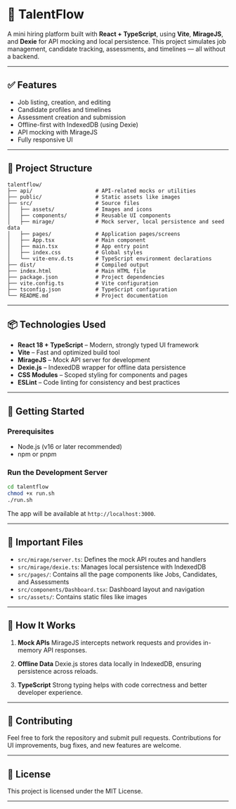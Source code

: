 
# 📂 **TalentFlow**

A mini hiring platform built with **React + TypeScript**, using **Vite**, **MirageJS**, and **Dexie** for API mocking and local persistence. This project simulates job management, candidate tracking, assessments, and timelines — all without a backend.

---

## ✅ **Features**

* Job listing, creation, and editing
* Candidate profiles and timelines
* Assessment creation and submission
* Offline-first with IndexedDB (using Dexie)
* API mocking with MirageJS
* Fully responsive UI

---

## 📁 **Project Structure**

```
talentflow/
├── api/                    # API-related mocks or utilities
├── public/                 # Static assets like images
├── src/                    # Source files
│   ├── assets/             # Images and icons
│   ├── components/         # Reusable UI components
│   ├── mirage/             # Mock server, local persistence and seed data
│   ├── pages/              # Application pages/screens
│   ├── App.tsx             # Main component
│   ├── main.tsx            # App entry point
│   ├── index.css           # Global styles
│   └── vite-env.d.ts       # TypeScript environment declarations
├── dist/                   # Compiled output
├── index.html              # Main HTML file
├── package.json            # Project dependencies
├── vite.config.ts          # Vite configuration
├── tsconfig.json           # TypeScript configuration
└── README.md               # Project documentation
```

---

## 📦 **Technologies Used**

* **React 18 + TypeScript** – Modern, strongly typed UI framework
* **Vite** – Fast and optimized build tool
* **MirageJS** – Mock API server for development
* **Dexie.js** – IndexedDB wrapper for offline data persistence
* **CSS Modules** – Scoped styling for components and pages
* **ESLint** – Code linting for consistency and best practices

---

## 🚀 **Getting Started**

### Prerequisites

* Node.js (v16 or later recommended)
* npm or pnpm



### Run the Development Server

```bash
cd talentflow
chmod +x run.sh
./run.sh
```

The app will be available at `http://localhost:3000`.


---

## 📂 **Important Files**

* `src/mirage/server.ts`: Defines the mock API routes and handlers
* `src/mirage/dexie.ts`: Manages local persistence with IndexedDB
* `src/pages/`: Contains all the page components like Jobs, Candidates, and Assessments
* `src/components/Dashboard.tsx`: Dashboard layout and navigation
* `src/assets/`: Contains static files like images

---

## 📖 **How It Works**

1. **Mock APIs**
   MirageJS intercepts network requests and provides in-memory API responses.

2. **Offline Data**
   Dexie.js stores data locally in IndexedDB, ensuring persistence across reloads.

3. **TypeScript**
   Strong typing helps with code correctness and better developer experience.

---

## 🤝 **Contributing**

Feel free to fork the repository and submit pull requests. Contributions for UI improvements, bug fixes, and new features are welcome.

---

## 📜 **License**

This project is licensed under the MIT License.

---
